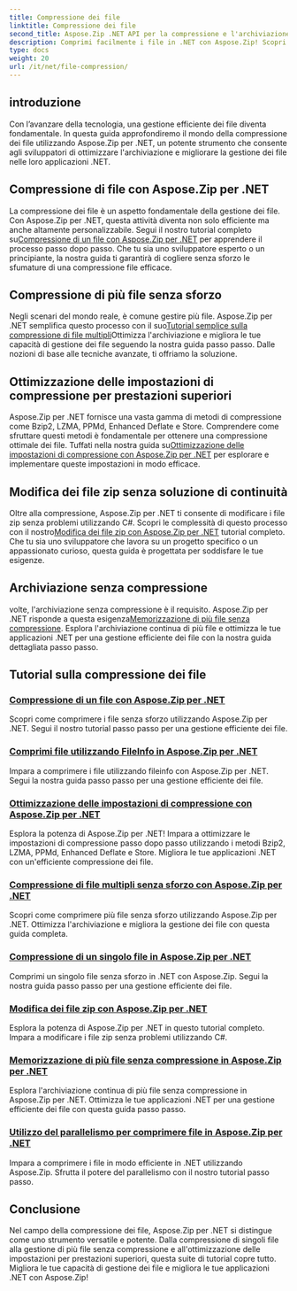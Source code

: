 ```yaml
---
title: Compressione dei file
linktitle: Compressione dei file
second_title: Aspose.Zip .NET API per la compressione e l'archiviazione dei file
description: Comprimi facilmente i file in .NET con Aspose.Zip! Scopri la gestione dettagliata dei file utilizzando i metodi Bzip2, LZMA, PPMd, Deflate e Store per impostazioni di compressione ottimali.
type: docs
weight: 20
url: /it/net/file-compression/
---
```


## introduzione

Con l’avanzare della tecnologia, una gestione efficiente dei file diventa fondamentale. In questa guida approfondiremo il mondo della compressione dei file utilizzando Aspose.Zip per .NET, un potente strumento che consente agli sviluppatori di ottimizzare l'archiviazione e migliorare la gestione dei file nelle loro applicazioni .NET.

## Compressione di file con Aspose.Zip per .NET
 La compressione dei file è un aspetto fondamentale della gestione dei file. Con Aspose.Zip per .NET, questa attività diventa non solo efficiente ma anche altamente personalizzabile. Segui il nostro tutorial completo su[Compressione di un file con Aspose.Zip per .NET](./compress-file/) per apprendere il processo passo dopo passo. Che tu sia uno sviluppatore esperto o un principiante, la nostra guida ti garantirà di cogliere senza sforzo le sfumature di una compressione file efficace.

## Compressione di più file senza sforzo
 Negli scenari del mondo reale, è comune gestire più file. Aspose.Zip per .NET semplifica questo processo con il suo[Tutorial semplice sulla compressione di file multipli](./compress-multiple-files/)Ottimizza l'archiviazione e migliora le tue capacità di gestione dei file seguendo la nostra guida passo passo. Dalle nozioni di base alle tecniche avanzate, ti offriamo la soluzione.

## Ottimizzazione delle impostazioni di compressione per prestazioni superiori
 Aspose.Zip per .NET fornisce una vasta gamma di metodi di compressione come Bzip2, LZMA, PPMd, Enhanced Deflate e Store. Comprendere come sfruttare questi metodi è fondamentale per ottenere una compressione ottimale dei file. Tuffati nella nostra guida su[Ottimizzazione delle impostazioni di compressione con Aspose.Zip per .NET](./optimizing-compression-settings/) per esplorare e implementare queste impostazioni in modo efficace.

## Modifica dei file zip senza soluzione di continuità
 Oltre alla compressione, Aspose.Zip per .NET ti consente di modificare i file zip senza problemi utilizzando C#. Scopri le complessità di questo processo con il nostro[Modifica dei file zip con Aspose.Zip per .NET](./modifying-zip-files/) tutorial completo. Che tu sia uno sviluppatore che lavora su un progetto specifico o un appassionato curioso, questa guida è progettata per soddisfare le tue esigenze.

## Archiviazione senza compressione
 volte, l'archiviazione senza compressione è il requisito. Aspose.Zip per .NET risponde a questa esigenza[Memorizzazione di più file senza compressione](./store-multiple-files-no-compression/). Esplora l'archiviazione continua di più file e ottimizza le tue applicazioni .NET per una gestione efficiente dei file con la nostra guida dettagliata passo passo.

## Tutorial sulla compressione dei file
### [Compressione di un file con Aspose.Zip per .NET](./compress-file/)
Scopri come comprimere i file senza sforzo utilizzando Aspose.Zip per .NET. Segui il nostro tutorial passo passo per una gestione efficiente dei file.
### [Comprimi file utilizzando FileInfo in Aspose.Zip per .NET](./compress-files-fileinfo/)
Impara a comprimere i file utilizzando fileinfo con Aspose.Zip per .NET. Segui la nostra guida passo passo per una gestione efficiente dei file.
### [Ottimizzazione delle impostazioni di compressione con Aspose.Zip per .NET](./optimizing-compression-settings/)
Esplora la potenza di Aspose.Zip per .NET! Impara a ottimizzare le impostazioni di compressione passo dopo passo utilizzando i metodi Bzip2, LZMA, PPMd, Enhanced Deflate e Store. Migliora le tue applicazioni .NET con un'efficiente compressione dei file.
### [Compressione di file multipli senza sforzo con Aspose.Zip per .NET](./compress-multiple-files/)
Scopri come comprimere più file senza sforzo utilizzando Aspose.Zip per .NET. Ottimizza l'archiviazione e migliora la gestione dei file con questa guida completa.
### [Compressione di un singolo file in Aspose.Zip per .NET](./compress-single-file/)
Comprimi un singolo file senza sforzo in .NET con Aspose.Zip. Segui la nostra guida passo passo per una gestione efficiente dei file.
### [Modifica dei file zip con Aspose.Zip per .NET](./modifying-zip-files/)
Esplora la potenza di Aspose.Zip per .NET in questo tutorial completo. Impara a modificare i file zip senza problemi utilizzando C#.
### [Memorizzazione di più file senza compressione in Aspose.Zip per .NET](./store-multiple-files-no-compression/)
Esplora l'archiviazione continua di più file senza compressione in Aspose.Zip per .NET. Ottimizza le tue applicazioni .NET per una gestione efficiente dei file con questa guida passo passo.
### [Utilizzo del parallelismo per comprimere file in Aspose.Zip per .NET](./using-parallelism-compress-files/)
Impara a comprimere i file in modo efficiente in .NET utilizzando Aspose.Zip. Sfrutta il potere del parallelismo con il nostro tutorial passo passo.

## Conclusione
Nel campo della compressione dei file, Aspose.Zip per .NET si distingue come uno strumento versatile e potente. Dalla compressione di singoli file alla gestione di più file senza compressione e all'ottimizzazione delle impostazioni per prestazioni superiori, questa suite di tutorial copre tutto. Migliora le tue capacità di gestione dei file e migliora le tue applicazioni .NET con Aspose.Zip!